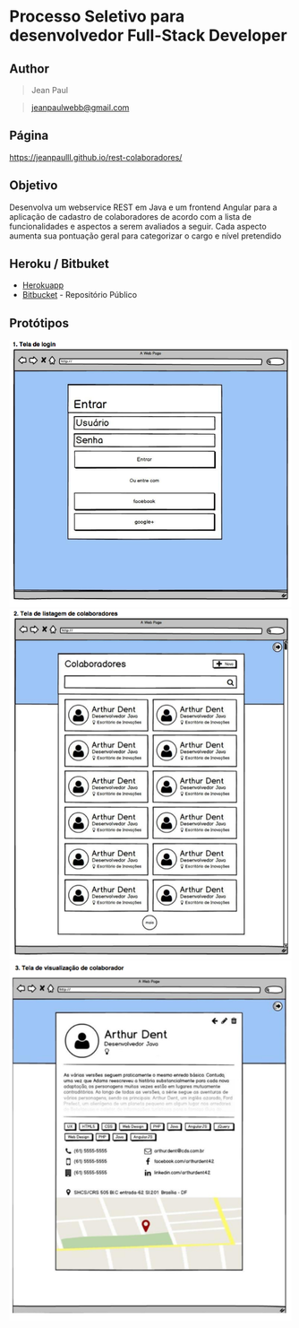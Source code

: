 
# Processo Seletivo para desenvolvedor Full-Stack Developer 

## Author
>Jean Paul

>jeanpaulwebb@gmail.com

## Página
https://jeanpaulll.github.io/rest-colaboradores/ 

## Objetivo
Desenvolva um webservice REST em Java e um frontend Angular para a aplicação de cadastro de colaboradores de acordo com a lista de funcionalidades e aspectos a serem avaliados a seguir. Cada aspecto aumenta sua pontuação geral para categorizar o cargo e nível pretendido

## Heroku / Bitbuket
* [Herokuapp](https://colaboradores.herokuapp.com/login) 
* [Bitbucket](https://bitbucket.org/JeanPaull/rest-colaboradores) - Repositório Público 

## Protótipos
![Protótipo 1](https://raw.githubusercontent.com/JeanPaulll/rest-colaboradores/master/src/assets/colaboradores/Prototipo-1.png)
![Protótipo 2](https://raw.githubusercontent.com/JeanPaulll/rest-colaboradores/master/src/assets/colaboradores/Prototipo-2.png)
![Protótipo 3](https://raw.githubusercontent.com/JeanPaulll/rest-colaboradores/master/src/assets/colaboradores/Prototipo-3.png)



